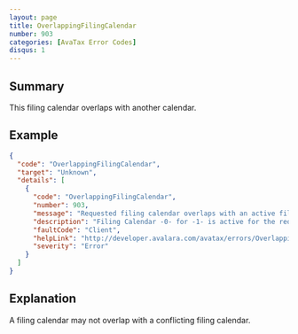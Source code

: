 ```yaml
---
layout: page
title: OverlappingFilingCalendar
number: 903
categories: [AvaTax Error Codes]
disqus: 1
---
```


## Summary

This filing calendar overlaps with another calendar.

## Example

```json
{
  "code": "OverlappingFilingCalendar",
  "target": "Unknown",
  "details": [
    {
      "code": "OverlappingFilingCalendar",
      "number": 903,
      "message": "Requested filing calendar overlaps with an active filing calendar",
      "description": "Filing Calendar -0- for -1- is active for the requested effective dates of the new filing calendar.  Please obsolete the current calendar before approving the new one.",
      "faultCode": "Client",
      "helpLink": "http://developer.avalara.com/avatax/errors/OverlappingFilingCalendar",
      "severity": "Error"
    }
  ]
}
```

## Explanation

A filing calendar may not overlap with a conflicting filing calendar.
